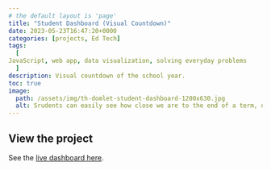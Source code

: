 ```yaml
---
# the default layout is 'page'
title: "Student Dashboard (Visual Countdown)"
date: 2023-05-23T16:47:20+0000
categories: [projects, Ed Tech]
tags:
  [
JavaScript, web app, data visualization, solving everyday problems
  ]
description: Visual countdown of the school year.
toc: true
image:
  path: /assets/img/th-domlet-student-dashboard-1200x630.jpg
  alt: Srudents can easily see how close we are to the end of a term, or the next holiday!
---
```


## View the project

See the [live dashboard here](https://domlet.github.io/dashboard).
